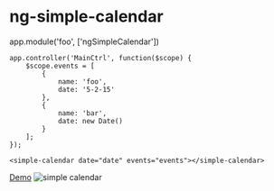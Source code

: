 # ng-simple-calendar

app.module('foo', ['ngSimpleCalendar'])

```
app.controller('MainCtrl', function($scope) {
    $scope.events = [
        {
            name: 'foo',
            date: '5-2-15'
        },
        {
            name: 'bar',
            date: new Date()
        }
    ];
});
```

```
<simple-calendar date="date" events="events"></simple-calendar>
```

[Demo](http://plnkr.co/edit/QdSOd35vyFqBD07D9QNF?p=preview)
![simple calendar](http://i.imgur.com/xLEgPLr.png)
